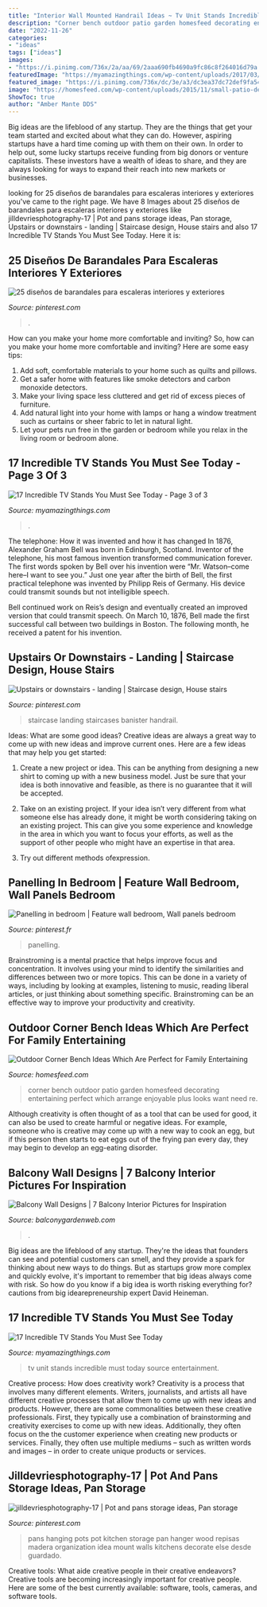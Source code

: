 ```yaml
---
title: "Interior Wall Mounted Handrail Ideas ~ Tv Unit Stands Incredible Must Today Source Entertainment"
description: "Corner bench outdoor patio garden homesfeed decorating entertaining perfect which arrange enjoyable plus looks want need re"
date: "2022-11-26"
categories:
- "ideas"
tags: ["ideas"]
images:
- "https://i.pinimg.com/736x/2a/aa/69/2aaa690fb4690a9fc86c8f264016d79a.jpg"
featuredImage: "https://myamazingthings.com/wp-content/uploads/2017/03/wall-unit-living-room-furniture-5-simple-modern-tv-wall-unit-designs-736-x-600.jpg"
featured_image: "https://i.pinimg.com/736x/dc/3e/a3/dc3ea37dc72def9fa54cce17845a4aa0--landing-hunters.jpg"
image: "https://homesfeed.com/wp-content/uploads/2015/11/small-patio-design-ideas-with-outdoor-corner-bench-and-folding-chairs-plus-glass-top-table-and-colorful-cushion-plus-pretty-flooring-ideas.jpg"
ShowToc: true
author: "Amber Mante DDS"
---
```



Big ideas are the lifeblood of any startup. They are the things that get your team started and excited about what they can do. However, aspiring startups have a hard time coming up with them on their own. In order to help out, some lucky startups receive funding from big donors or venture capitalists. These investors have a wealth of ideas to share, and they are always looking for ways to expand their reach into new markets or businesses.

	

		
looking for 25 diseños de barandales para escaleras interiores y exteriores you've came to the right page. We have 8 Images about 25 diseños de barandales para escaleras interiores y exteriores like jilldevriesphotography-17 | Pot and pans storage ideas, Pan storage, Upstairs or downstairs - landing | Staircase design, House stairs and also 17 Incredible TV Stands You Must See Today. Here it is:
		
    
## 25 Diseños De Barandales Para Escaleras Interiores Y Exteriores

<img loading=lazy src="https://i.pinimg.com/736x/1e/8c/d9/1e8cd90bb15df27ae5399dfb18864427.jpg" onerror="this.onerror=null;this.src='https://tse4.mm.bing.net/th?id=OIP.5CqC9NA0rQ6-s8qnwCS01wHaMR&amp;pid=15.1';" alt="25 diseños de barandales para escaleras interiores y exteriores">

_Source: pinterest.com_

>. 

	

How can you make your home more comfortable and inviting?
So, how can you make your home more comfortable and inviting? Here are some easy tips: 
1. Add soft, comfortable materials to your home such as quilts and pillows. 
2. Get a safer home with features like smoke detectors and carbon monoxide detectors. 
3. Make your living space less cluttered and get rid of excess pieces of furniture. 
4. Add natural light into your home with lamps or hang a window treatment such as curtains or sheer fabric to let in natural light. 
5. Let your pets run free in the garden or bedroom while you relax in the living room or bedroom alone.

    
## 17 Incredible TV Stands You Must See Today - Page 3 Of 3

<img loading=lazy src="https://myamazingthings.com/wp-content/uploads/2017/03/wall-unit-living-room-furniture-5-simple-modern-tv-wall-unit-designs-736-x-600.jpg" onerror="this.onerror=null;this.src='https://tse4.mm.bing.net/th?id=OIP.EmKChPGB49vlopmmcjU3GQHaGC&amp;pid=15.1';" alt="17 Incredible TV Stands You Must See Today - Page 3 of 3">

_Source: myamazingthings.com_

>. 

	

The telephone: How it was invented and how it has changed
In 1876, Alexander Graham Bell was born in Edinburgh, Scotland. Inventor of the telephone, his most famous invention transformed communication forever. The first words spoken by Bell over his invention were “Mr. Watson–come here–I want to see you.” 
Just one year after the birth of Bell, the first practical telephone was invented by Philipp Reis of Germany. His device could transmit sounds but not intelligible speech. 

Bell continued work on Reis’s design and eventually created an improved version that could transmit speech. On March 10, 1876, Bell made the first successful call between two buildings in Boston. The following month, he received a patent for his invention.

    
## Upstairs Or Downstairs - Landing | Staircase Design, House Stairs

<img loading=lazy src="https://i.pinimg.com/736x/dc/3e/a3/dc3ea37dc72def9fa54cce17845a4aa0--landing-hunters.jpg" onerror="this.onerror=null;this.src='https://tse3.mm.bing.net/th?id=OIP.gv6Ds85rRy4rsNdj0CfiGQHaLH&amp;pid=15.1';" alt="Upstairs or downstairs - landing | Staircase design, House stairs">

_Source: pinterest.com_

>staircase landing staircases banister handrail. 

	

Ideas: What are some good ideas?
Creative ideas are always a great way to come up with new ideas and improve current ones. Here are a few ideas that may help you get started:
1. Create a new project or idea. This can be anything from designing a new shirt to coming up with a new business model. Just be sure that your idea is both innovative and feasible, as there is no guarantee that it will be accepted.

2. Take on an existing project. If your idea isn’t very different from what someone else has already done, it might be worth considering taking on an existing project. This can give you some experience and knowledge in the area in which you want to focus your efforts, as well as the support of other people who might have an expertise in that area.

3. Try out different methods ofexpression.

    
## Panelling In Bedroom | Feature Wall Bedroom, Wall Panels Bedroom

<img loading=lazy src="https://i.pinimg.com/736x/2a/aa/69/2aaa690fb4690a9fc86c8f264016d79a.jpg" onerror="this.onerror=null;this.src='https://tse2.mm.bing.net/th?id=OIP.pbxrcqpjzNeKAVwTQ2Z1qAHaJ3&amp;pid=15.1';" alt="Panelling in bedroom | Feature wall bedroom, Wall panels bedroom">

_Source: pinterest.fr_

>panelling. 

	

Brainstroming is a mental practice that helps improve focus and concentration. It involves using your mind to identify the similarities and differences between two or more topics. This can be done in a variety of ways, including by looking at examples, listening to music, reading liberal articles, or just thinking about something specific. Brainstroming can be an effective way to improve your productivity and creativity.

    
## Outdoor Corner Bench Ideas Which Are Perfect For Family Entertaining

<img loading=lazy src="https://homesfeed.com/wp-content/uploads/2015/11/small-patio-design-ideas-with-outdoor-corner-bench-and-folding-chairs-plus-glass-top-table-and-colorful-cushion-plus-pretty-flooring-ideas.jpg" onerror="this.onerror=null;this.src='https://tse2.mm.bing.net/th?id=OIP.xdlIH8iZt3JbAwjHZAytHgHaKe&amp;pid=15.1';" alt="Outdoor Corner Bench Ideas Which Are Perfect for Family Entertaining">

_Source: homesfeed.com_

>corner bench outdoor patio garden homesfeed decorating entertaining perfect which arrange enjoyable plus looks want need re. 

	

Although creativity is often thought of as a tool that can be used for good, it can also be used to create harmful or negative ideas. For example, someone who is creative may come up with a new way to cook an egg, but if this person then starts to eat eggs out of the frying pan every day, they may begin to develop an egg-eating disorder.

    
## Balcony Wall Designs | 7 Balcony Interior Pictures For Inspiration

<img loading=lazy src="https://balconygardenweb-lhnfx0beomqvnhspx.netdna-ssl.com/wp-content/uploads/2016/03/IMG-20160311-WA0004.jpg" onerror="this.onerror=null;this.src='https://tse2.mm.bing.net/th?id=OIP.EUSnTew7Ohr7qmFP856TTQHaJ3&amp;pid=15.1';" alt="Balcony Wall Designs | 7 Balcony Interior Pictures for Inspiration">

_Source: balconygardenweb.com_

>. 

	

Big ideas are the lifeblood of any startup. They're the ideas that founders can see and potential customers can smell, and they provide a spark for thinking about new ways to do things. But as startups grow more complex and quickly evolve, it's important to remember that big ideas always come with risk. So how do you know if a big idea is worth risking everything for? cautions from big idearepreneurship expert David Heineman.

    
## 17 Incredible TV Stands You Must See Today

<img loading=lazy src="http://myamazingthings.com/wp-content/uploads/2017/03/wall-unit-with-glass-cabinets-glass-wall-units-and-entertainment-centers--1024x768.jpg" onerror="this.onerror=null;this.src='https://tse4.mm.bing.net/th?id=OIP.Loo9RWKSZOU3rHsoMZu8owHaFj&amp;pid=15.1';" alt="17 Incredible TV Stands You Must See Today">

_Source: myamazingthings.com_

>tv unit stands incredible must today source entertainment. 

	

Creative process: How does creativity work?
Creativity is a process that involves many different elements. Writers, journalists, and artists all have different creative processes that allow them to come up with new ideas and products. However, there are some commonalities between these creative professionals. First, they typically use a combination of brainstorming and creativity exercises to come up with new ideas. Additionally, they often focus on the the customer experience when creating new products or services. Finally, they often use multiple mediums – such as written words and images – in order to create unique products or services.

    
## Jilldevriesphotography-17 | Pot And Pans Storage Ideas, Pan Storage

<img loading=lazy src="https://i.pinimg.com/736x/e3/97/a0/e397a0693df1ae05e85f96bf40ba6ef9--kitchen-pantries-kitchen-storage.jpg" onerror="this.onerror=null;this.src='https://tse3.mm.bing.net/th?id=OIP.ICVUTRnGzDZy51Os4GSyuAHaLH&amp;pid=15.1';" alt="jilldevriesphotography-17 | Pot and pans storage ideas, Pan storage">

_Source: pinterest.com_

>pans hanging pots pot kitchen storage pan hanger wood repisas madera organization idea mount walls kitchens decorate else desde guardado. 

	

Creative tools: What aide creative people in their creative endeavors?
Creative tools are becoming increasingly important for creative people. Here are some of the best currently available: software, tools, cameras, and software tools.

